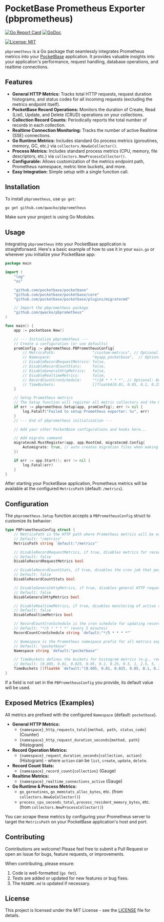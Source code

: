 # PocketBase Prometheus Exporter (pbprometheus)

[![Go Report Card](https://goreportcard.com/badge/github.com/qwacko/pbprometheus)](https://goreportcard.com/report/github.com/qwacko/pbprometheus)
[![GoDoc](https://godoc.org/github.com/qwacko/pbprometheus?status.svg)](https://godoc.org/github.com/qwacko/pbprometheus)
<!-- Add build status badge once GitHub Actions CI is set up -->
<!-- [![Build Status](https://github.com/qwacko/pbprometheus/actions/workflows/go.yml/badge.svg)](https://github.com/qwacko/pbprometheus/actions/workflows/go.yml) -->
[![License: MIT](https://img.shields.io/badge/License-MIT-yellow.svg)](https://opensource.org/licenses/MIT)

`pbprometheus` is a Go package that seamlessly integrates Prometheus metrics into your [PocketBase](https://pocketbase.io/) application. It provides valuable insights into your application's performance, request handling, database operations, and realtime connections.

## Features

*   **General HTTP Metrics:** Tracks total HTTP requests, request duration histograms, and status codes for all incoming requests (excluding the metrics endpoint itself).
*   **PocketBase Record Operations:** Monitors the duration of Create, Read (List), Update, and Delete (CRUD) operations on your collections.
*   **Collection Record Counts:** Periodically reports the total number of records in each collection.
*   **Realtime Connection Monitoring:** Tracks the number of active Realtime (SSE) connections.
*   **Go Runtime Metrics:** Includes standard Go process metrics (goroutines, memory, GC, etc.) via `collectors.NewGoCollector()`.
*   **Process Metrics:** Includes standard process metrics (CPU, memory, file descriptors, etc.) via `collectors.NewProcessCollector()`.
*   **Configurable:** Allows customization of the metrics endpoint path, Prometheus namespace, metric time buckets, and more.
*   **Easy Integration:** Simple setup with a single function call.

## Installation

To install `pbprometheus`, use `go get`:

```bash
go get github.com/qwacko/pbprometheus
```

Make sure your project is using Go Modules.

## Usage

Integrating `pbprometheus` into your PocketBase application is straightforward. Here's a basic example of how to use it in your `main.go` or wherever you initialize your PocketBase app:

```go
package main

import (
	"log"
	"os"

	"github.com/pocketbase/pocketbase"
	"github.com/pocketbase/pocketbase/core"
	"github.com/pocketbase/pocketbase/plugins/migratecmd"

	// Import the pbprometheus package
	"github.com/qwacko/pbprometheus"
)

func main() {
	app := pocketbase.New()

	// --- Initialize pbprometheus ---
	// Create a configuration (or use defaults)
	promConfig := pbprometheus.PBPrometheusConfig{
		// MetricsPath:                 "/custom-metrics", // Optional: Default is "/metrics"
		// Namespace:                   "myapp_pocketbase",  // Optional: Default is "pocketbase"
		// DisableRecordRequestMetrics: false,
		// DisableRecordCountStats:     false,
		// DisableGeneralHttpMetrics:   false,
		// DisableRealtimeMetrics:      false,
		// RecordCountCronSchedule:     "*/10 * * * *", // Optional: Default is "*/5 * * * *"
		// TimeBuckets:                 []float64{0.01, 0.05, 0.1, 0.25, 0.5, 1, 2.5, 5}, // Optional
	}

	// Setup Prometheus metrics
	// The Setup function will register all metric collectors and the HTTP handler.
	if err := pbprometheus.Setup(app, promConfig); err != nil {
		log.Fatalf("Failed to setup Prometheus exporter: %v", err)
	}
	// --- End of pbprometheus initialization ---

	// Add your other PocketBase configurations and hooks here...

	// Add migrate command
	migratecmd.MustRegister(app, app.RootCmd, migratecmd.Config{
		Automigrate: true, // auto creates migration files when making collection changes
	})

	if err := app.Start(); err != nil {
		log.Fatal(err)
	}
}
```

After starting your PocketBase application, Prometheus metrics will be available at the configured `MetricsPath` (default: `/metrics`).

## Configuration

The `pbprometheus.Setup` function accepts a `PBPrometheusConfig` struct to customize its behavior:

```go
type PBPrometheusConfig struct {
	// MetricsPath is the HTTP path where Prometheus metrics will be exposed.
	// Default: "/metrics"
	MetricsPath string `default:"/metrics"`

	// DisableRecordRequestMetrics, if true, disables metrics for record create, update, delete, and list operations.
	// Default: false
	DisableRecordRequestMetrics bool

	// DisableRecordCountStats, if true, disables the cron job that periodically counts records in collections.
	// Default: false
	DisableRecordCountStats bool

	// DisableGeneralHttpMetrics, if true, disables general HTTP request metrics (total requests, duration).
	// Default: false
	DisableGeneralHttpMetrics bool

	// DisableRealtimeMetrics, if true, disables monitoring of active realtime (SSE) connections.
	// Default: false
	DisableRealtimeMetrics bool

	// RecordCountCronSchedule is the cron schedule for updating record count stats.
	// Default: "*/5 * * * *" (every 5 minutes)
	RecordCountCronSchedule string `default:"*/5 * * * *"`

	// Namespace is the Prometheus namespace prefix for all metrics exposed by this package.
	// Default: "pocketbase"
	Namespace string `default:"pocketbase"`

	// TimeBuckets defines the buckets for histogram metrics (e.g., request duration).
	// Default: [0.005, 0.01, 0.025, 0.05, 0.1, 0.25, 0.5, 1, 2.5, 5, 10] (seconds)
	TimeBuckets []float64 `default:"[0.005, 0.01, 0.025, 0.05, 0.1, 0.25, 0.5, 1, 2.5, 5, 10]"`
}
```

If a field is not set in the `PBPrometheusConfig` you provide, its default value will be used.

## Exposed Metrics (Examples)

All metrics are prefixed with the configured `Namespace` (default: `pocketbase`).

*   **General HTTP Metrics:**
    *   `{namespace}_http_requests_total{method, path, status_code}` (Counter)
    *   `{namespace}_http_request_duration_seconds{method, path}` (Histogram)
*   **Record Operation Metrics:**
    *   `{namespace}_request_duration_seconds{collection, action}` (Histogram) - where `action` can be `list`, `create`, `update`, `delete`.
*   **Record Count Stats:**
    *   `{namespace}_record_count{collection}` (Gauge)
*   **Realtime Metrics:**
    *   `{namespace}_realtime_connections_active` (Gauge)
*   **Go Runtime & Process Metrics:**
    *   `go_goroutines`, `go_memstats_alloc_bytes`, etc. (from `collectors.NewGoCollector()`)
    *   `process_cpu_seconds_total`, `process_resident_memory_bytes`, etc. (from `collectors.NewProcessCollector()`)

You can scrape these metrics by configuring your Prometheus server to target the `MetricsPath` on your PocketBase application's host and port.

## Contributing

Contributions are welcome! Please feel free to submit a Pull Request or open an Issue for bugs, feature requests, or improvements.

When contributing, please ensure:
1.  Code is well-formatted (`go fmt`).
2.  Tests are added or updated for new features or bug fixes.
3.  The `README.md` is updated if necessary.

## License

This project is licensed under the MIT License - see the [LICENSE](LICENSE) file for details.